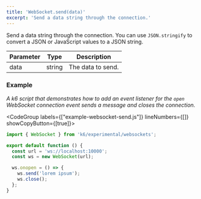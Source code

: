 ```yaml
---
title: 'WebSocket.send(data)'
excerpt: 'Send a data string through the connection.'
---
```


Send a data string through the connection.
You can use `JSON.stringify` to convert a JSON or JavaScript values to a JSON string.

| Parameter | Type   | Description       |
| --------- | ------ | ----------------- |
| data      | string | The data to send. |

### Example

_A k6 script that demonstrates how to add an event listener for the `open` WebSocket connection event sends a message and closes the connection._

<CodeGroup labels={["example-websocket-send.js"]} lineNumbers={[]} showCopyButton={[true]}>

```javascript
import { WebSocket } from 'k6/experimental/websockets';

export default function () {
  const url = 'ws://localhost:10000';
  const ws = new WebSocket(url);

  ws.onopen = () => {
    ws.send('lorem ipsum');
    ws.close();
  };
}
```

</CodeGroup>
